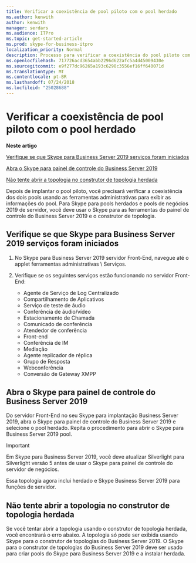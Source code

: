 ```yaml
---
title: Verificar a coexistência de pool piloto com o pool herdado
ms.author: kenwith
author: kenwith
manager: serdars
ms.audience: ITPro
ms.topic: get-started-article
ms.prod: skype-for-business-itpro
localization_priority: Normal
description: Processo para verificar a coexistência do pool piloto com o pool herdado.
ms.openlocfilehash: 717726acd3654abb2296d622afc5a4d45009430e
ms.sourcegitcommit: e9f277dc96265a193c6298c3556ef16ff640071d
ms.translationtype: MT
ms.contentlocale: pt-BR
ms.lasthandoff: 07/24/2018
ms.locfileid: "25028688"
---
```

# <a name="verify-pilot-pool-coexistence-with-legacy-pool"></a>Verificar a coexistência de pool piloto com o pool herdado

 **Neste artigo**
  
[Verifique se que Skype para Business Server 2019 serviços foram iniciados](#sectionSection0)
  
[Abra o Skype para painel de controle do Business Server 2019](#sectionSection1)
  
[Não tente abrir a topologia no construtor de topologia herdada](#sectionSection2)
  
Depois de implantar o pool piloto, você precisará verificar a coexistência dos dois pools usando as ferramentas administrativas para exibir as informações do pool. Para Skype para pools herdados e pools de negócios 2019 de servidor, você deve usar o Skype para as ferramentas do painel de controle do Business Server 2019 e o construtor de topologia. 
  
## <a name="verify-that-skype-for-business-server-2019-services-have-started"></a>Verifique se que Skype para Business Server 2019 serviços foram iniciados
<a name="sectionSection0"> </a>

1. No Skype para Business Server 2019 servidor Front-End, navegue até o applet ferramentas administrativas \ Serviços.
    
2. Verifique se os seguintes serviços estão funcionando no servidor Front-End:

    - Agente de Serviço de Log Centralizado
    - Compartilhamento de Aplicativos
    - Serviço de teste de áudio
    - Conferência de áudio/vídeo
    - Estacionamento de Chamada
    - Comunicado de conferência
    - Atendedor de conferência
    - Front-end
    - Conferência de IM
    - Mediação
    - Agente replicador de réplica
    - Grupo de Resposta
    - Webconferência
    - Conversão de Gateway XMPP

  
## <a name="open-the-skype-for-business-server-2019-control-panel"></a>Abra o Skype para painel de controle do Business Server 2019
<a name="sectionSection1"> </a>

Do servidor Front-End no seu Skype para implantação Business Server 2019, abra o Skype para painel de controle do Business Server 2019 e selecione o pool herdado. Repita o procedimento para abrir o Skype para Business Server 2019 pool.
  
> [!IMPORTANT]
> Em Skype para Business Server 2019, você deve atualizar Silverlight para Silverlight versão 5 antes de usar o Skype para painel de controle do servidor de negócios. 
  
Essa topologia agora inclui herdado e Skype Business Server 2019 para funções de servidor. 

  
## <a name="dont-attempt-to-open-the-topology-in-the-legacy-topology-builder"></a>Não tente abrir a topologia no construtor de topologia herdada
<a name="sectionSection2"> </a>

Se você tentar abrir a topologia usando o construtor de topologia herdada, você encontrará o erro abaixo. A topologia só pode ser exibida usando Skype para o construtor de topologias do Business Server 2019. O Skype para o construtor de topologias do Business Server 2019 deve ser usado para criar pools do Skype para Business Server 2019 e a instalar herdada.

  

